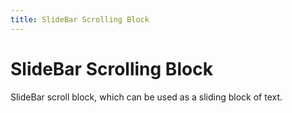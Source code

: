 ```yaml
---
title: SlideBar Scrolling Block
---
```


# SlideBar Scrolling Block

<div>SlideBar scroll block, which can be used as a sliding block of text.</div>
